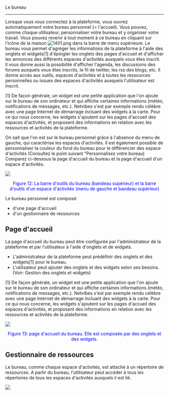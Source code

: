Le bureau

---

Lorsque vous vous connectez à la plateforme, vous ouvrez automatiquement votre bureau personnel (= l'accueil). Vous pouvez, comme chaque utilisateur, personnaliser votre bureau et y organiser votre travail. Vous pouvez revenir à tout moment à ce bureau en cliquant sur l'icône de la maison ![1401.png](http://www.claroline.net/uploads/custom/images/1401.png) dans la barre de menu supérieure.
Le bureau vous permet d'agréger les informations de la plateforme à l'aide des onglets et widgets[1] d'épingler les onglets des pages d'accueil et d'afficher les annonces des différents espaces d'activités auxquels vous êtes inscrit. Il vous donne aussi la possibilité d'afficher l'agenda, les discussions des forums auxquels vous êtes inscrits, le fil de twitter, les rss des blogs, etc.
Il donne accès aux outils, espaces d'activités et à toutes les ressources personnelles ou issues des espaces d'activités auxquels l'utilisateur est inscrit.

[1] De façon générale, un widget est une petite application que l'on ajoute sur le bureau de son ordinateur et qui affiche certaines informations (météo, notifications de messages, etc.). Netvibes s'est par exemple rendu célèbre avec une page Internet de démarrage incluant des widgets à la carte.
Pour ce qui nous concerne, les widgets s'ajoutent sur les pages d'accueil des espaces d'activités, et proposent des informations en relation avec les ressources et activités de la plateforme.

On sait que l'on est sur le bureau personnel grâce à l'absence du menu de gauche, qui caractérise les espaces d'activités.
Il est également possible de personnaliser la couleur du fond du bureau pour le différencier des espace d'activités (Consultez le point suivant "Personnalisez votre bureau)
Comparez ci-dessous la page d'accueil du bureau et la page d'accueil d'un espace d'activités.

![](http://www.claroline.net/uploads/custom/images/1779.png)
<p style="text-align: center; color: blue">Figure 12: La barre d'outils du bureau (bandeau supérieur) et la barre d'outils d'un espace d'activités (menu de gauche et bandeau supérieur)</p>

Le bureau personnel est composé:

* d'une page d'accueil
* d'un gestionnaire de ressources

## Page d'accueil


La page d'accueil du bureau peut être configurée par l'administrateur de la plateforme et par l'utilisateur à l'aide d'onglets et de widgets.
* L'administrateur de la plateforme peut prédéfinir des onglets et des widgets[1] pour le bureau.
* L'utilisateur peut ajouter des onglets et des widgets selon ses besoins. (Voir: Gestion des onglets et widgets)


[1] De façon générale, un widget est une petite application que l'on ajoute sur le bureau de son ordinateur et qui affiche certaines informations (météo, notifications de messages, etc.). Netvibes s'est par exemple rendu célèbre avec une page Internet de démarrage incluant des widgets à la carte.
Pour ce qui nous concerne, les widgets s'ajoutent sur les pages d'accueil des espaces d'activités, et proposent des informations en relation avec les ressources et activités de la plateforme.

![](http://www.claroline.net/uploads/custom/images/1780.png)

<p style="text-align: center; color: blue">Figure 13: page d'accueil du bureau. Elle est composée par des onglets et des widgets.</p>


## Gestionnaire de ressources


Le bureau, comme chaque espace d'activités, est attaché à un répertoire de ressources. A partir du bureau, l'utilisateur peut accéder à tous les répertoires de tous les espaces d'activités auxquels il est lié.

![](http://www.claroline.net/uploads/custom/images/1781.png)


